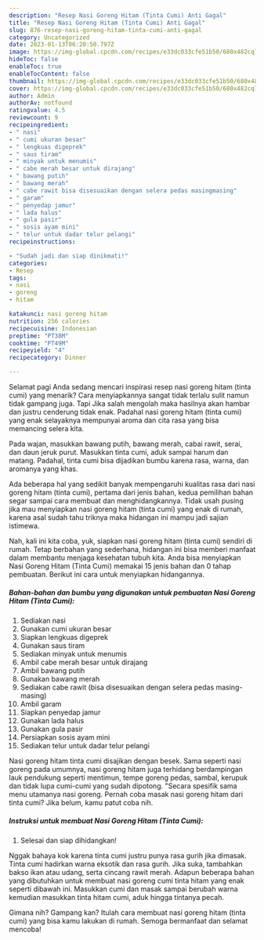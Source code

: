 ```yaml
---
description: "Resep Nasi Goreng Hitam (Tinta Cumi) Anti Gagal"
title: "Resep Nasi Goreng Hitam (Tinta Cumi) Anti Gagal"
slug: 876-resep-nasi-goreng-hitam-tinta-cumi-anti-gagal
category: Uncategorized
date: 2023-01-13T06:20:50.797Z
image: https://img-global.cpcdn.com/recipes/e33dc033cfe51b50/680x482cq70/nasi-goreng-hitam-tinta-cumi-foto-resep-utama.jpg
hideToc: false
enableToc: true
enableTocContent: false
thumbnail: https://img-global.cpcdn.com/recipes/e33dc033cfe51b50/680x482cq70/nasi-goreng-hitam-tinta-cumi-foto-resep-utama.jpg
cover: https://img-global.cpcdn.com/recipes/e33dc033cfe51b50/680x482cq70/nasi-goreng-hitam-tinta-cumi-foto-resep-utama.jpg
author: Admin
authorAv: notfound
ratingvalue: 4.5
reviewcount: 9
recipeingredient:
- " nasi"
- " cumi ukuran besar"
- " lengkuas digeprek"
- " saus tiram"
- " minyak untuk menumis"
- " cabe merah besar untuk dirajang"
- " bawang putih"
- " bawang merah"
- " cabe rawit bisa disesuaikan dengan selera pedas masingmasing"
- " garam"
- " penyedap jamur"
- " lada halus"
- " gula pasir"
- " sosis ayam mini"
- " telur untuk dadar telur pelangi"
recipeinstructions:

- "Sudah jadi dan siap dinikmati!"
categories:
- Resep
tags:
- nasi
- goreng
- hitam

katakunci: nasi goreng hitam 
nutrition: 256 calories
recipecuisine: Indonesian
preptime: "PT38M"
cooktime: "PT49M"
recipeyield: "4"
recipecategory: Dinner

---
```



Selamat pagi Anda sedang mencari inspirasi resep nasi goreng hitam (tinta cumi) yang menarik? Cara menyiapkannya sangat tidak terlalu sulit namun tidak gampang juga. Tapi Jika salah mengolah maka hasilnya akan hambar dan justru cenderung tidak enak. Padahal nasi goreng hitam (tinta cumi) yang enak selayaknya mempunyai aroma dan cita rasa yang bisa memancing selera kita.


Pada wajan, masukkan bawang putih, bawang merah, cabai rawit, serai, dan daun jeruk purut. Masukkan tinta cumi, aduk sampai harum dan matang. Padahal, tinta cumi bisa dijadikan bumbu karena rasa, warna, dan aromanya yang khas.

Ada beberapa hal yang sedikit banyak mempengaruhi kualitas rasa dari nasi goreng hitam (tinta cumi), pertama dari jenis bahan, kedua pemilihan bahan segar sampai cara membuat dan menghidangkannya. Tidak usah pusing jika mau menyiapkan nasi goreng hitam (tinta cumi) yang enak di rumah, karena asal sudah tahu triknya maka hidangan ini mampu jadi sajian istimewa.


Nah, kali ini kita coba, yuk, siapkan nasi goreng hitam (tinta cumi) sendiri di rumah. Tetap berbahan yang sederhana, hidangan ini bisa memberi manfaat dalam membantu menjaga kesehatan tubuh kita. Anda bisa menyiapkan Nasi Goreng Hitam (Tinta Cumi) memakai 15 jenis bahan dan 0 tahap pembuatan. Berikut ini cara untuk menyiapkan hidangannya.

<!--inarticleads1-->

##### Bahan-bahan dan bumbu yang digunakan untuk pembuatan Nasi Goreng Hitam (Tinta Cumi):

1. Sediakan  nasi
1. Gunakan  cumi ukuran besar
1. Siapkan  lengkuas digeprek
1. Gunakan  saus tiram
1. Sediakan  minyak untuk menumis
1. Ambil  cabe merah besar untuk dirajang
1. Ambil  bawang putih
1. Gunakan  bawang merah
1. Sediakan  cabe rawit (bisa disesuaikan dengan selera pedas masing-masing)
1. Ambil  garam
1. Siapkan  penyedap jamur
1. Gunakan  lada halus
1. Gunakan  gula pasir
1. Persiapkan  sosis ayam mini
1. Sediakan  telur untuk dadar telur pelangi


Nasi goreng hitam tinta cumi disajikan dengan besek. Sama seperti nasi goreng pada umumnya, nasi goreng hitam juga terhidang berdampingan lauk pendukung seperti mentimun, tempe goreng pedas, sambal, kerupuk dan tidak lupa cumi-cumi yang sudah dipotong. &#34;Secara spesifik sama menu utamanya nasi goreng. Pernah coba masak nasi goreng hitam dari tinta cumi? Jika belum, kamu patut coba nih. 

<!--inarticleads2-->

##### Instruksi untuk membuat Nasi Goreng Hitam (Tinta Cumi):


1. Selesai dan siap dihidangkan!

Nggak bahaya kok karena tinta cumi justru punya rasa gurih jika dimasak. Tinta cumi hadirkan warna eksotik dan rasa gurih. Jika suka, tambahkan bakso ikan atau udang, serta cincang rawit merah. Adapun beberapa bahan yang dibutuhkan untuk membuat nasi goreng cumi tinta hitam yang enak seperti dibawah ini. Masukkan cumi dan masak sampai berubah warna kemudian masukkan tinta hitam cumi, aduk hingga tintanya pecah. 

Gimana nih? Gampang kan? Itulah cara membuat nasi goreng hitam (tinta cumi) yang bisa kamu lakukan di rumah. Semoga bermanfaat dan selamat mencoba!
